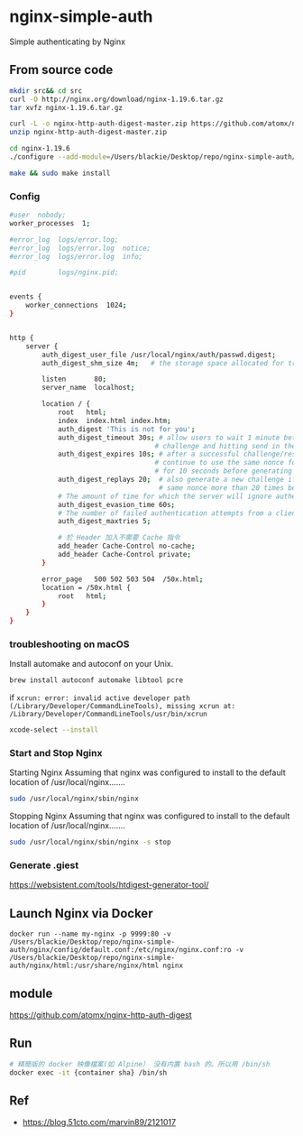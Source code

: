 # nginx-simple-auth

Simple authenticating by Nginx

## From source code

```sh
mkdir src&& cd src
curl -O http://nginx.org/download/nginx-1.19.6.tar.gz
tar xvfz nginx-1.19.6.tar.gz

curl -L -o nginx-http-auth-digest-master.zip https://github.com/atomx/nginx-http-auth-digest/archive/master.zip
unzip nginx-http-auth-digest-master.zip

cd nginx-1.19.6
./configure --add-module=/Users/blackie/Desktop/repo/nginx-simple-auth/src/nginx-http-auth-digest-master
```

```sh
make && sudo make install
```

### Config

```sh
#user  nobody;
worker_processes  1;

#error_log  logs/error.log;
#error_log  logs/error.log  notice;
#error_log  logs/error.log  info;

#pid        logs/nginx.pid;


events {
    worker_connections  1024;
}


http {
    server {
        auth_digest_user_file /usr/local/nginx/auth/passwd.digest;
        auth_digest_shm_size 4m;   # the storage space allocated for tracking active sessions

        listen       80;
        server_name  localhost;

        location / {
            root   html;
            index  index.html index.htm;
            auth_digest 'This is not for you';
            auth_digest_timeout 30s; # allow users to wait 1 minute between receiving the
                                    # challenge and hitting send in the browser dialog box
            auth_digest_expires 10s; # after a successful challenge/response, let the client
                                    # continue to use the same nonce for additional requests
                                    # for 10 seconds before generating a new challenge
            auth_digest_replays 20;  # also generate a new challenge if the client uses the
                                     # same nonce more than 20 times before the expire time limit
            # The amount of time for which the server will ignore authentication requests from a client address once the number of failed authentications from that client reaches auth_digest_maxtries.
            auth_digest_evasion_time 60s;    
            # The number of failed authentication attempts from a client address before the module enters evasive tactics. For evasion purposes, only network clients are tracked, and only by address (not including port number). A successful authentication clears the counters.
            auth_digest_maxtries 5;

            # 於 Header 加入不需要 Cache 指令
            add_header Cache-Control no-cache;  
            add_header Cache-Control private;
        }

        error_page   500 502 503 504  /50x.html;
        location = /50x.html {
            root   html;
        }
    }
}

```

### troubleshooting on macOS

Install automake and autoconf on your Unix.

```sh
brew install autoconf automake libtool pcre 
```

if `xcrun: error: invalid active developer path (/Library/Developer/CommandLineTools), missing xcrun at: /Library/Developer/CommandLineTools/usr/bin/xcrun`

```sh
xcode-select --install
```

### Start and Stop Nginx

Starting Nginx
Assuming that nginx was configured to install to the default location of /usr/local/nginx…….

```sh
sudo /usr/local/nginx/sbin/nginx
```

Stopping Nginx
Assuming that nginx was configured to install to the default location of /usr/local/nginx…….

```sh
sudo /usr/local/nginx/sbin/nginx -s stop
```

### Generate .giest

https://websistent.com/tools/htdigest-generator-tool/

## Launch Nginx via Docker

```shell
docker run --name my-nginx -p 9999:80 -v /Users/blackie/Desktop/repo/nginx-simple-auth/nginx/config/default.conf:/etc/nginx/nginx.conf:ro -v /Users/blackie/Desktop/repo/nginx-simple-auth/nginx/html:/usr/share/nginx/html nginx

```

## module

https://github.com/atomx/nginx-http-auth-digest

## Run

```sh
# 精簡版的 docker 映像檔案(如 Alpine） 没有内置 bash 的。所以用 /bin/sh
docker exec -it {container sha} /bin/sh
```

## Ref

- https://blog.51cto.com/marvin89/2121017 